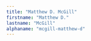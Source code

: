 ```yaml
---
title: "Matthew D. McGill"
firstname: "Matthew D."
lastname: "McGill"
alphaname: "mcgill-matthew-d"
---
```

